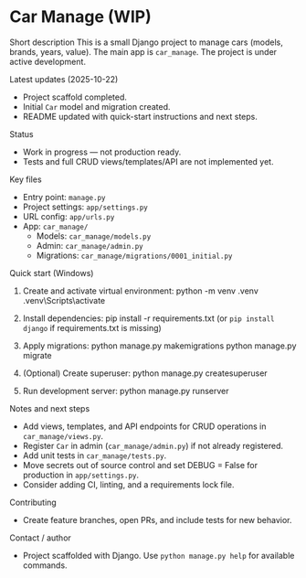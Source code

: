 # Car Manage (WIP)

Short description
This is a small Django project to manage cars (models, brands, years, value). The main app is `car_manage`. The project is under active development.

Latest updates (2025-10-22)

- Project scaffold completed.
- Initial `Car` model and migration created.
- README updated with quick-start instructions and next steps.

Status

- Work in progress — not production ready.
- Tests and full CRUD views/templates/API are not implemented yet.

Key files

- Entry point: `manage.py`
- Project settings: `app/settings.py`
- URL config: `app/urls.py`
- App: `car_manage/`
  - Models: `car_manage/models.py`
  - Admin: `car_manage/admin.py`
  - Migrations: `car_manage/migrations/0001_initial.py`

Quick start (Windows)

1. Create and activate virtual environment:
   python -m venv .venv
   .venv\Scripts\activate

2. Install dependencies:
   pip install -r requirements.txt
   (or `pip install django` if requirements.txt is missing)

3. Apply migrations:
   python manage.py makemigrations
   python manage.py migrate

4. (Optional) Create superuser:
   python manage.py createsuperuser

5. Run development server:
   python manage.py runserver

Notes and next steps

- Add views, templates, and API endpoints for CRUD operations in `car_manage/views.py`.
- Register `Car` in admin (`car_manage/admin.py`) if not already registered.
- Add unit tests in `car_manage/tests.py`.
- Move secrets out of source control and set DEBUG = False for production in `app/settings.py`.
- Consider adding CI, linting, and a requirements lock file.

Contributing

- Create feature branches, open PRs, and include tests for new behavior.

Contact / author

- Project scaffolded with Django. Use `python manage.py help` for available commands.
